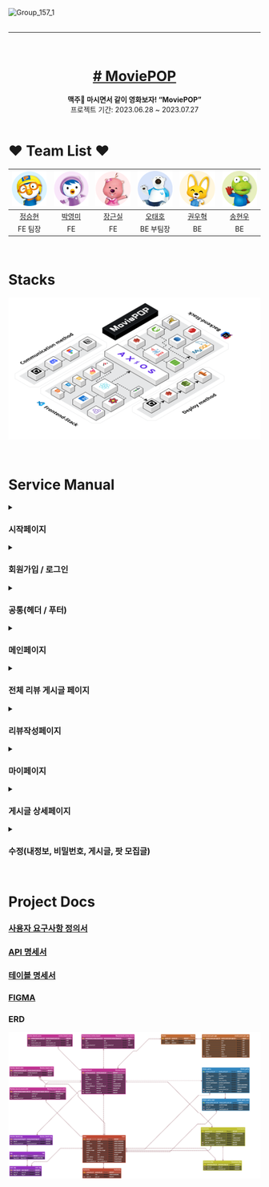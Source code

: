 ![Group_157_1](https://github.com/codestates-seb/seb44_main_008/assets/120915990/aa53d3a9-7da6-4c92-81d3-9bfa09709932)
<br>
<br>

<hr>
<br>

<div align="center" >
 <h1>
 <a href="http://main-project-client.s3-website.ap-northeast-2.amazonaws.com/" target="_blank" ># MoviePOP</a>
 </h1>
</div>

 <div align="center">
<b>맥주🍺 마시면서 같이 영화보자! “MoviePOP”</b><br>
 프로젝트 기간: 2023.06.28 ~ 2023.07.27
</div>
<br>

# ❤️ Team List ❤️

| ![정승현](readmeImg/circle_pororo.png) | ![박영미](readmeImg/circle_petty.png)  | ![장근실](readmeImg/circle_loppy.png) |  ![오태호](readmeImg/circle_poby.png)   | ![권우혁](readmeImg/circle_eddy.png) | ![송현우](readmeImg/circle_crong.png) |
| :------------------------------------: | :------------------------------------: | :-----------------------------------: | :-------------------------------------: | :----------------------------------: | :-----------------------------------: |
|   [정승현](https://github.com/plla2)   | [박영미](https://github.com/suemeeeee) | [장근실](https://github.com/sirigogo) | [오태호](https://github.com/OhTaeHo-97) | [권우혁](https://github.com/44Kwon)  | [송현우](https://github.com/song4529) |
|                FE 팀장                 |                   FE                   |                  FE                   |                BE 부팀장                |                  BE                  |                  BE                   |

<br>

# Stacks

![stack](readmeImg/stack.png)

<br>

# Service Manual

<details>
 <summary><h3>시작페이지</h3></summary>
  
  - 이메일을 입력하면 해당 이메일을 회원가입으로 전송해서 편리하게 회원가입이 가능합니다.
- 로그인 버튼 클릭시 로그인 페이지로 이동합니다.
- 스크롤시 페이지가 아래, 위로 이동한다.

<h3>시연영상</h3>

![GIF 이미지](readmeImg/시작페이지.gif)

</details>

<details>
 <summary><h3>회원가입 / 로그인</h3></summary>

회원가입

- 이미지 넣는 인풋을 클릭하여 데스크탑의 이미지를 업로드할 수 있다.
- 시작페이지에서 이메일을 입력을 했을 시 입력한 이메일이 뜬다.
- 이메일, 비밀번호, 비밀번호 확인에 유효성을 통과하지 못하면 인풋 아래에 경고문이 뜬다.
- 인풋의 x 버튼을 통해 입력값을 삭제할 수 있다.
- 태그를 최소 1개, 최대 3개까지 선택하여 메인페이지의 추천게시글에 해당 태그들의 게시글이 뜨게된다.
- 연도. 월. 일. 을 클릭하여 달력에서 생년월일을 선택한다.

로그인

- 가입되어 있지 않는 이메일로 로그인 시도시 존재하지않는 유저 알림창이 뜬다.
- 가입되어 있는 이메일이지만 비밀번호가 틀리면 일치하지않는 비밀번호 알림창이 뜬다.
- 유효성에 대한 경고문은 회원가입 페이지와 똑같다.
<h3>시연영상</h3>

![GIF 이미지](readmeImg/회원가입로그인.gif)

</details>

<details>
 <summary><h3>공통(헤더 / 푸터)</h3></summary>

- 헤더
- 로고를 클릭하면 메인 페이지로 이동한다.
- 검색창에 검색어를 입력하면 검색어를 포함하는 영화와 관련된 리뷰 게시글이 나타난다.
- '#' 버튼을 클릭하면 태그들이 나타나고, 특정 태그를 클릭하면 해당 태그를 포함한 리뷰 게시글들이 나타난다.
- 리뷰작성 버튼을 클릭하면 리뷰 작성 페이지로 이동한다.
- 프로필 이미지를 클릭하면 MyPage 버튼과 Logout 버튼이 나타난다.
  - MyPage 버튼을 클릭하면 마이페이지로 이동한다.
  - Logout 버튼을 클릭하면 로그아웃을 진행한다.
- 푸터

  - github 로고, 노션 로고, 피그마 로고를 통해 각 로고에 맞는 해당 서비스의 사이트로 이동할 수 있다.
  <h3>시연영상</h3>

  ![GIF 이미지](readmeImg/공통.gif)

</details>

<details>
 <summary><h3>메인페이지</h3></summary>

- 메인 페이지에는 유저 맞춤 추천 게시글, 인기 게시글, 전체 게시글이 나타난다.
- 각각의 게시글에는 썸네일, 게시글 제목, 작성 일자, 작성자 닉네임이 표시된다.
- 유저 맞춤 추천 게시글과 인기 게시글은 8개가 나타나고, 슬라이더를 이용하여 이동할 수 있으며 전체 게시글은 12개가 나타난다.
- 특정 게시글을 클릭하면 해당 게시글 상세 페이지로 이동한다.
- 더 보기 버튼을 클릭하면 전체 리뷰 게시글 페이지로 이동한다.

<h3>시연영상</h3>

![GIF 이미지](readmeImg/메인페이지.gif)

</details>

<details>
 <summary><h3>전체 리뷰 게시글 페이지</h3></summary>

- 전체 리뷰 게시글 페이지에는 모든 유저가 작성한 게시글들이 나타난다.
- 각각의 게시글에는 썸네일, 게시글 제목, 작성 일자, 작성자 닉네임이 표시된다.
- 무한 스크롤이 적용되어 스크롤을 내리면 새로운 게시글들이 나타난다.
- 특정 게시글을 클릭하면 해당 게시글 상세 페이지로 이동한다.
<h3>시연영상</h3>

![GIF 이미지](readmeImg/전체리뷰게시글.gif)

</details>

<details>
 <summary><h3>리뷰작성페이지</h3></summary>

- 썸네일, 게시글 제목, 영화 제목, 태그, 게시글 내용을 입력하고 등록하기 버튼을 클릭하면 해당 게시글이 등록된다.
  - 썸네일은 선택 사항이며, 태그는 최소 1개, 최대 3개까지 입력 가능하다.
  - 게시글 내용은 최소 10자, 최대 500자까지 입력 가능하다.
  <h3>시연영상</h3>

![GIF 이미지](readmeImg/리뷰작성페이지.gif)

</details>

<details>
 <summary><h3>마이페이지</h3></summary>

- 오른쪽 상단에 프로필 이미지를 클릭한 후, MyPage를 클릭하면 마이 페이지로 이동한다.
- 마이 페이지에는 개인정보(이름, 닉네임, 프로필 이미지, 이메일, 내가 선택한 태그), 활동 내역(찜한 게시글, 내가 쓴 게시글, 내가 모집중인 팟, 내가 참여중인 팟 정보)가 나타난다.
- 찜한 게시글
  - 찜한 게시글 중 하나를 클릭하면 해당 게시글 상세 페이지로 이동한다.
  - 찜한 게시글에 있는 가득 찬 팝콘 모양 버튼을 클릭하면 해당 게시글에 대한 찜이 취소되고 찜한 게시글 목록에서 사라진다.
- 내가 쓴 게시글
  - 내가 쓴 게시글 중 하나를 클릭하면 해당 게시글 상페 페이지로 이동한다.
  - 수정 버튼을 클릭하면 게시글 수정 페이지로 이동한다.
  - 삭제 버튼을 클릭하면 해당 게시글은 삭제된다. (새로고침을 진행하면 내가 쓴 게시글 목록에서 사라진다.)
- 내가 모집중인 팟
  - 내가 모집중인 팟 중 하나를 클릭하면 해당 팟의 정보를 나타내는 모달창이 나타난다.
  - 수정하기 버튼을 클릭하면 팟 정보를 수정할 수 있는 모달창이 나타난다.
  - 모집 삭제 버튼을 클릭하면 해당 팟 모집글은 삭제되고 내가 모집중인 팟 목록에서 사라진다.
- 내가 참여중인 팟
  - 내가 참여중인 팟 중 하나를 클릭하면 해당 팟의 정보를 나타내는 모달창이 나타난다.
  - 팟 참여 취소하기 버튼을 클릭하면 해당 팟의 참여가 취소되고 내가 참여중인 팟 목록에서 사라진다.
- 회원 탈퇴 버튼을 클릭하면 해당 회원은 서비스에서 탈퇴 처리되며 시작 페이지로 이동한다.
<h3>시연영상</h3>

![GIF 이미지](readmeImg/마이페이지.gif)

</details>

<details>
 <summary><h3>게시글 상세페이지</h3></summary>

- 특정 게시글을 클릭하면 게시글 상세 페이지로 이동한다.
- 게시글 상세 페이지에서는 게시글 제목, 영화 제목, 태그, 작성자 정보, 찜 개수, 작성 날짜, 게시글 내용, 썸네일, 팟 모집글 정보, 댓글 정보, 댓글별 좋아요 정보를 표시한다.
  - 팟 모집글 정보 : 팟 모집글 제목, 모임 일시, 장소, 모집 인원 현황, 참여자 일부 프로필 이미지
  - 댓글 정보 : 댓글 내용, 작성자 닉네임, 작성 날짜, 좋아요 개수
- (빈/가득 찬) 팝콘 모양 버튼을 클릭하면 해당 게시글에 대한 찜 (등록/해제)가 이루어지며 (가득 찬/빈) 팝콘 모양 버튼으로 변경되고 찜 개수가 (올라간다/내려간다).
- 댓글을 작성하고 등록 버튼을 누르면 댓글이 작성된다.
- 댓글에 있는 (빈/가득 찬) 팝콘 모양 버튼을 클릭하면 해당 댓글에 좋아요 (등록/해제)가 이루어지며 (가득 찬/빈) 팝콘 모양 버튼으로 변경되고 좋아요 개수가 (올라간다/내려간다).
- 등록하기 버튼을 클릭하면 팟 모집글을 등록할 수 있는 화면이 나타난다.
  - 팟 모집글 제목과 모집 일시, 장소와 모집 인원 및 소개글을 작성한 후 팟 모집하기 버튼을 클릭하면 팟 모집글이 등록된다.
  - 팟 모집글을 작성하면 작성자는 자동으로 해당 팟에 참여가 된다.
- 특정 팟 모집글을 클릭한 후, 모집 신청 버튼을 누르면 해당 팟에 참여할 수 있다.
<h3>시연영상</h3>

![GIF 이미지](readmeImg/상세페이지.gif)

</details>

<details>
 <summary><h3>수정(내정보, 비밀번호, 게시글, 팟 모집글)</h3></summary>

- 내 정보 수정
  - 회원 정보 수정 버튼을 클릭하여 회원 정보 수정 페이지로 이동한다.
  - 변경하고자 하는 프로필 이미지, 닉네임 및 태그를 작성한 후 회원정보 저장 버튼을 클릭한다.
  - 회원 정보 수정이 이루어지고 마이 페이지로 이동한다.
- 비밀번호 수정
  - 회원 정보 수정 페이지에서 비밀번호 수정 버튼을 클릭하여 비밀번호 수정 페이지로 이동한다.
  - 현재 비밀번호 및 변경할 비밀번호, 변경 비밀번호 확인을 입력한다.
  - 현재 비밀번호와 다르면 비밀번호가 일치하지 않는다는 오류 메시지를 띄우고 일치한다면 변경할 비밀번호로 비밀번호가 변경되고 마이 페이지로 이동한다.
- 게시글 수정
  - 썸네일, 게시글 제목, 영화 제목, 태그, 게시글 내용을 입력하고 수정하기 버튼을 클릭하면 해당 게시글이 수정된다.
    - 썸네일은 필수 사항이며, 태그는 최소 1개, 최대 3개까지 입력 가능하다.
    - 게시글 내용은 최소 10자, 최대 500자까지 입력 가능하다.
- 팟 모집글 수정

  - 팟 모집글 제목과 모집 일시, 장소와 모집 인원 및 소개글을 작성한 후 수정하기 버튼을 클릭하면 해당 팟 모집글이 수정된다.

<h3>시연영상</h3>

내 정보 수정

![GIF 이미지](readmeImg/내정보수정.gif)

비밀번호 수정

![GIF 이미지](readmeImg/비밀번호수정.gif)

게시글 수정

![GIF 이미지](readmeImg/게시글수정.gif)

팟 모집글 수정

![GIF 이미지](readmeImg/팟모집글%20수정.gif)

</details>

</br>

# Project Docs

<h3>
<a href="https://docs.google.com/spreadsheets/d/1Slfum1zWdXpBSOvOxEtNilgL92MbPYO04idsWfmvpDc/edit#gid=0" target="_blank">사용자 요구사항 정의서</a>
</h3>

<h3>
<a href="https://docs.google.com/spreadsheets/d/1Slfum1zWdXpBSOvOxEtNilgL92MbPYO04idsWfmvpDc/edit#gid=817701079" target="_blank">API 명세서</a>
</h3>

<h3>
<a href="https://docs.google.com/spreadsheets/d/1Slfum1zWdXpBSOvOxEtNilgL92MbPYO04idsWfmvpDc/edit#gid=120528146" target="_blank">테이블 명세서</a>
</h3>

<h3>
<a href="https://www.figma.com/file/maARXS3UetvMalzTyq5YrL/MoviePop?type=design&node-id=0%3A1&mode=design&t=FQ0hRk4QYqURYGbA-1" target="_blank">FIGMA</a>
</h3>

<h3>
 ERD
</h3>

![ERD](readmeImg/ERD.png)
